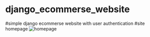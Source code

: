 # django_ecommerse_website
#simple django ecommerse website with user authentication
#site homepage
![homepage](https://github.com/VIshnu12Vk/django_ecommerse_website/assets/118201211/dc9faccd-70bd-4592-9808-7a138f5207ae)
